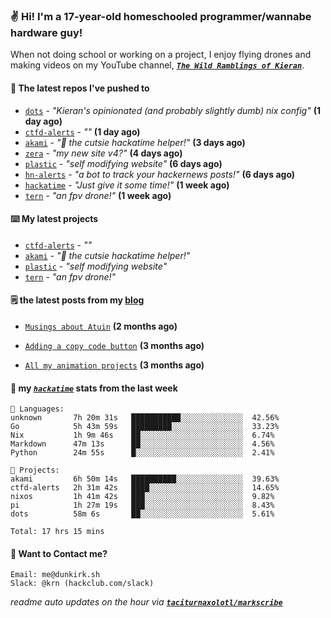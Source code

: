 ### ✌️ Hi! I'm a 17-year-old homeschooled programmer/wannabe hardware guy!

When not doing school or working on a project, I enjoy flying drones and making videos on my YouTube channel, [**_`The Wild Ramblings of Kieran`_**](https://youtube.com/@kieran.rambles).

#### 👷 The latest repos I've pushed to

- [`dots`](https://github.com/taciturnaxolotl/dots) - _"Kieran's opinionated (and probably slightly dumb) nix config"_ **(1 day ago)**
- [`ctfd-alerts`](https://github.com/taciturnaxolotl/ctfd-alerts) - _""_ **(1 day ago)**
- [`akami`](https://github.com/taciturnaxolotl/akami) - _"🌷 the cutsie hackatime helper!"_ **(3 days ago)**
- [`zera`](https://github.com/taciturnaxolotl/zera) - _"my new site v4?"_ **(4 days ago)**
- [`plastic`](https://github.com/taciturnaxolotl/plastic) - _"self modifying website"_ **(6 days ago)**
- [`hn-alerts`](https://github.com/taciturnaxolotl/hn-alerts) - _"a bot to track your hackernews posts!"_ **(6 days ago)**
- [`hackatime`](https://github.com/hackclub/hackatime) - _"Just give it some time!"_ **(1 week ago)**
- [`tern`](https://github.com/taciturnaxolotl/tern) - _"an fpv drone!"_ **(1 week ago)**

#### ⌨️ My latest projects

- [`ctfd-alerts`](https://github.com/taciturnaxolotl/ctfd-alerts) - _""_
- [`akami`](https://github.com/taciturnaxolotl/akami) - _"🌷 the cutsie hackatime helper!"_
- [`plastic`](https://github.com/taciturnaxolotl/plastic) - _"self modifying website"_
- [`tern`](https://github.com/taciturnaxolotl/tern) - _"an fpv drone!"_

#### 🗒️ the latest posts from my [blog](https://dunkirk.sh)

- [`Musings about Atuin`](https://dunkirk.sh/blog/atuin/) **(2 months ago)**

- [`Adding a copy code button`](https://dunkirk.sh/blog/adding-a-copy-button/) **(3 months ago)**

- [`All my animation projects`](https://dunkirk.sh/blog/my-animations/) **(3 months ago)**



#### 📡 my [_`hackatime`_](https://waka.hackclub.com) stats from the last week

```text
💾 Languages:
unknown       7h 20m 31s   ███████████░░░░░░░░░░░░░░  42.56%
Go            5h 43m 59s   █████████░░░░░░░░░░░░░░░░  33.23%
Nix           1h 9m 46s    ██░░░░░░░░░░░░░░░░░░░░░░░  6.74%
Markdown      47m 13s      ██░░░░░░░░░░░░░░░░░░░░░░░  4.56%
Python        24m 55s      █░░░░░░░░░░░░░░░░░░░░░░░░  2.41%

💼 Projects:
akami         6h 50m 14s   ██████████░░░░░░░░░░░░░░░  39.63%
ctfd-alerts   2h 31m 42s   ████░░░░░░░░░░░░░░░░░░░░░  14.65%
nixos         1h 41m 42s   ███░░░░░░░░░░░░░░░░░░░░░░  9.82%
pi            1h 27m 19s   ███░░░░░░░░░░░░░░░░░░░░░░  8.43%
dots          58m 6s       ██░░░░░░░░░░░░░░░░░░░░░░░  5.61%

Total: 17 hrs 15 mins
```

#### 📮 Want to Contact me?

```text
Email: me@dunkirk.sh
Slack: @krn (hackclub.com/slack)
```

_readme auto updates on the hour via [**`taciturnaxolotl/markscribe`**](https://github.com/taciturnaxolotl/markscribe)_
